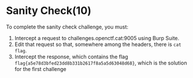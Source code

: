 # Sanity Check(10)
To complete the sanity check challenge, you must:

1. Intercept a request to challenges.openctf.cat:9005 using Burp Suite.
2. Edit that request so that, somewhere among the headers, there is `cat flag`.
3. Intercept the response, which contains the flag `flag{a5e78d3bfed23dd8b331b2617f8a5a5d63048d68}`, which is the solution for the first challenge
